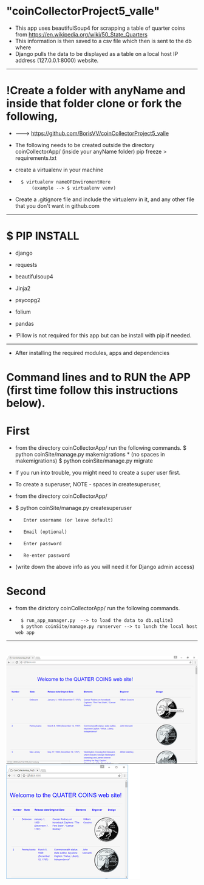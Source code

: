 # "coinCollectorProject5_valle"

* This app uses beautifulSoup4 for scrapping a table of quarter coins from
	https://en.wikipedia.org/wiki/50_State_Quarters
*	This information is then saved to a csv file which then is sent to the db where
*	Django pulls the data to be displayed as a table on a local host IP address (127.0.0.1:8000) website.
--------------------------------------------------------------------------------
# 	!Create a folder with anyName and inside that folder clone or fork the following,
*  ---> https://github.com/BorisVV/coinCollectorProject5_valle

* The following needs to be created outside the directory coinCollectorApp/ (inside your anyName folder)
	 	pip freeze > requirements.txt

* create a virtualenv in your machine
*	 	$ virtualenv nameOFEnviromentHere
			(example --> $ virtualenv venv)

* Create a .gitignore file and include the virtualenv in it, and any other file that you don't want in github.com
--------------------------------------------------------------------------------
# $ PIP INSTALL
* 	django
* 	requests
* 	beautifulsoup4
* 	Jinja2
* 	psycopg2
* 	folium
* 	pandas

* !Pillow is not required for this app but can be install with pip if needed.

--------------------------------------------------------------------------------
*	After installing the required modules, apps and dependencies

# Command lines and to RUN the APP (first time follow this instructions below).
# First
* from the directory coinCollectorApp/ run the following commands.
	 	$ python coinSite/manage.py makemigrations
		*	(no spaces in makemigrations)
	 	$ python coinSite/manage.py migrate

* If you run into trouble, you might need to create a super user first.
* To create a superuser, NOTE - spaces in createsuperuser,
* from the directory coinCollectorApp/
*	 $ python coinSite/manage.py createsuperuser
*	 	 Enter username (or leave default)
*	  	 Email (optional)
*	 	 Enter password
*		 Re-enter password
* (write down the above info as you will need it for Django admin access)

# Second
* from the dirictory coinCollectorApp/ run the following commands.
* 		$ run_app_manager.py  --> to load the data to db.sqlite3
 		$ python coinSite/manage.py runserver --> to lunch the local host web app

--------------------------------------------------------------------------------
#
![alt text](coinCollectorApp/screenshots/quaters_page.png "Screen shot of site")
![alt text](coinCollectorApp/screenshots/page.png "Smaller screen view")

